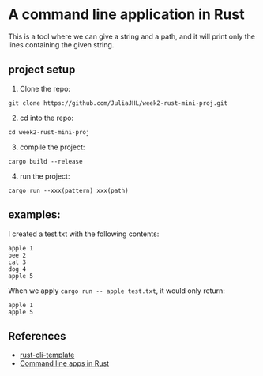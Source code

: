 # A command line application in Rust
This is a tool where we can give a string and a path, and it will print only the lines containing the given string. 

## project setup
1. Clone the repo:
```
git clone https://github.com/JuliaJHL/week2-rust-mini-proj.git
```
2. cd into the repo:
```
cd week2-rust-mini-proj
```
3. compile the project:
```
cargo build --release
```
4. run the project:
```
cargo run --xxx(pattern) xxx(path)
```

## examples:
I created a test.txt with the following contents:
```
apple 1
bee 2
cat 3
dog 4
apple 5
```
When we apply `cargo run -- apple test.txt`, it would only return:
```
apple 1
apple 5
```


## References

* [rust-cli-template](https://github.com/kbknapp/rust-cli-template)
* [Command line apps in Rust](https://rust-cli.github.io/book/index.html)
